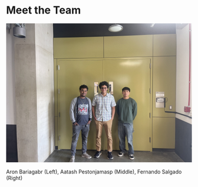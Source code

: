 # Meet the Team

![Team Photo](source/team.jpg)

Aron Bariagabr (Left), Aatash Pestonjamasp (Middle), Fernando Salgado (Right)
